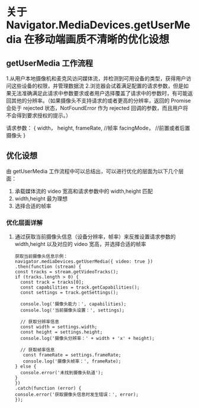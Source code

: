# 关于 Navigator.MediaDevices.getUserMedia 在移动端画质不清晰的优化设想

## getUserMedia 工作流程

1.从用户本地摄像机和麦克风访问媒体流，并检测到可用设备的类型，获得用户访问这些设备的权限，并管理数据流 2.浏览器会试着满足配置的请求参数，但是如果无法准确满足此请求中参数要求或者用户选择覆盖了请求中的参数时，有可能返回其他的分辨率。（如果摄像头不支持请求的或者更高的分辨率，返回的 Promise 会处于 rejected 状态，NotFoundError 作为 rejected 回调的参数，而且用户将不会得到要求授权的提示。）

请求参数： {
width，
height,
frameRate, //帧率
facingMode， //前置或者后置摄像头
}

## 优化设想

由 getUserMedia 工作流程中可以总结出，可以进行优化的层面为以下几个层面：

1. 承载媒体流的 video 宽高和请求参数中的 width,height 匹配
2. width,height 最为理想
3. 选择合适的帧率

### 优化层面详解

1. 通过获取当前摄像头信息（设备分辨率，帧率）来反推设置请求参数的 width,height 以及对应的 video 宽高，并选择合适的帧率

   ```
   获取当前摄像头信息示例：
   navigator.mediaDevices.getUserMedia({ video: true })
   .then(function (stream) {
   const tracks = stream.getVideoTracks();
   if (tracks.length > 0) {
     const track = tracks[0];
     const capabilities = track.getCapabilities();
     const settings = track.getSettings();

     console.log('摄像头能力：', capabilities);
     console.log('当前摄像头设置：', settings);

     // 获取分辨率信息
     const width = settings.width;
     const height = settings.height;
     console.log('摄像头分辨率：' + width + 'x' + height);

     // 获取帧率信息
      const frameRate = settings.frameRate;
      console.log('摄像头帧率：', frameRate);
   } else {
     console.error('未找到摄像头轨道');
   }
   })
   .catch(function (error) {
   console.error('获取摄像头信息时发生错误：', error);
   });
   ```

